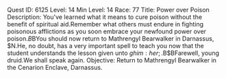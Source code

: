 Quest ID: 6125
Level: 14
Min Level: 14
Race: 77
Title: Power over Poison
Description: You've learned what it means to cure poison without the benefit of spiritual aid.Remember what others must endure in fighting poisonous afflictions as you soon embrace your newfound power over poison.$B$BYou should now return to Mathrengyl Bearwalker in Darnassus, $N.He, no doubt, has a very important spell to teach you now that the student understands the lesson given unto $g him : her;.$B$BFarewell, young druid.We shall speak again.
Objective: Return to Mathrengyl Bearwalker in the Cenarion Enclave, Darnassus.
